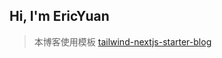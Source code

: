 ## Hi, I'm EricYuan


> 本博客使用模板 [tailwind-nextjs-starter-blog](https://github.com/timlrx/tailwind-nextjs-starter-blog)
